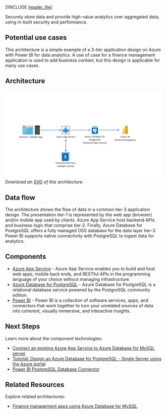 
[!INCLUDE [header_file](../../../includes/sol-idea-header.md)]

Securely store data and provide high-value analytics over aggregated data, using in-built security and performance.

## Potential use cases

This architecture is a simple example of a 3-tier application design on Azure with Power BI for data analytics. A use of case for a finance management application is used to add business context, but this design is applicable for many use cases.

## Architecture

![Architecture Diagram](../media/finance-management-apps-using-azure-database-for-postgresql.png)
*Download an [SVG](../media/finance-management-apps-using-azure-database-for-postgresql.svg) of this architecture.*

## Data flow

The architecture shows the flow of data in a common tier-3 application design. The presentation tier-1 is represented by the web app (browser) and/or mobile app used by clients. Azure App Service host backend APIs and business logic that comprise tier-2. Finally, Azure Database for PostgreSQL offers a fully managed OSS database for the data layer tier-3. Power BI supports native connectivity with PostgreSQL to ingest data for analytics.

## Components

- [Azure App Service](/azure/app-service/) - Azure App Service enables you to build and host web apps, mobile back ends, and RESTful APIs in the programming language of your choice without managing infrastructure.
- [Azure Database for PostgreSQL](/azure/postgresql/) - Azure Database for PostgreSQL is a relational database service powered by the PostgreSQL community edition.
- [Power BI](/power-bi/fundamentals/) - Power BI is a collection of software services, apps, and connectors that work together to turn your unrelated sources of data into coherent, visually immersive, and interactive insights.

## Next Steps

Learn more about the component technologies:

- [Connect an existing Azure App Service to Azure Database for MySQL server](/azure/mysql/howto-connect-webapp)
- [Tutorial: Design an Azure Database for PostgreSQL - Single Server using the Azure portal](/azure/postgresql/tutorial-design-database-using-azure-portal)
- [Power BI PostgreSQL Database Connector](/power-query/connectors/postgresql)

## Related Resources

Explore related architectures:

- [Finance management apps using Azure Database for MySQL](/azure/architecture/solution-ideas/articles/finance-management-apps-using-azure-database-for-mysql)